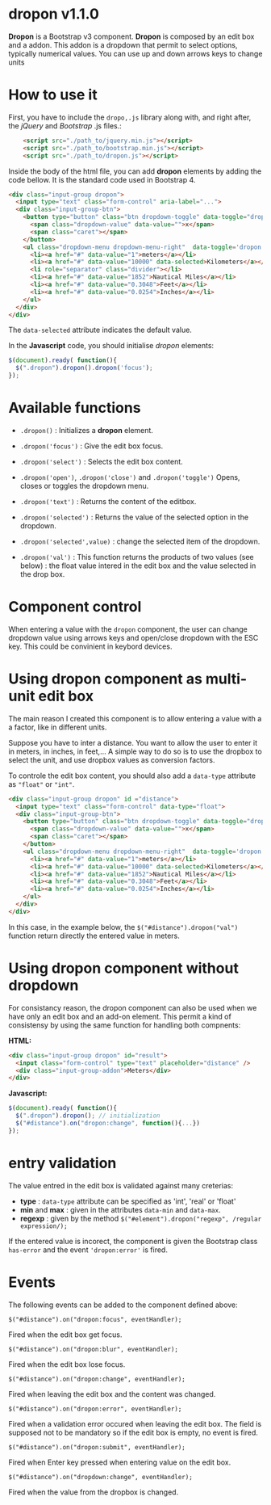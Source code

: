 # dropon v1.1.0

**Dropon** is a Bootstrap v3 component.
**Dropon** is composed by an edit box and a addon. This addon is a dropdown that permit to select options, typically numerical values.
You can use up and down arrows keys to change units

# How to use it
First, you have to include the ```dropo,.js``` library along with, and right after, the *jQuery* and *Bootstrap* .js files.:
```html
    <script src="./path_to/jquery.min.js"></script>
    <script src="./path_to/bootstrap.min.js"></script>
    <script src="./path_to/dropon.js"></script>
```


Inside the body of the html file, you can add **dropon** elements by adding the code bellow. It is the standard code used in Bootstrap 4.

```html
<div class="input-group dropon">
  <input type="text" class="form-control" aria-label="...">
  <div class="input-group-btn">
    <button type="button" class="btn dropdown-toggle" data-toggle="dropdown" aria-haspopup="true" aria-expanded="false">
      <span class="dropdown-value" data-value="">x</span>
      <span class="caret"></span>
    </button>
    <ul class="dropdown-menu dropdown-menu-right"  data-toggle='dropon'>
      <li><a href="#" data-value="1">meters</a></li>
      <li><a href="#" data-value="10000" data-selected>Kilometers</a></li>
      <li role="separator" class="divider"></li>
      <li><a href="#" data-value="1852">Nautical Miles</a></li>
      <li><a href="#" data-value="0.3048">Feet</a></li>
      <li><a href="#" data-value="0.0254">Inches</a></li>
    </ul>
  </div>
</div>
```

The ```data-selected``` attribute indicates the default value.

In the **Javascript** code, you should initialise *dropon* elements:
```javascript
$(document).ready( function(){
  $(".dropon").dropon().dropon('focus');
});
```

# Available functions

 * ```.dropon()``` : Initializes a **dropon** element.

 * ```.dropon('focus')``` : Give the edit box focus.

 * ```.dropon('select')``` : Selects the edit box content.

 * ```.dropon('open')```, ```.dropon('close')``` and ```.dropon('toggle')```
Opens, closes or toggles the dropdown menu.

 *  ```.dropon('text')``` : Returns the content of the editbox.

 *  ```.dropon('selected')``` : Returns the value of the selected option in the dropdown. 

 *  ```.dropon('selected',value)``` : change the selected item of the dropdown.

 * ```.dropon('val')``` : This function returns the products of two values (see below) : the float value intered in the edit box and the value selected in the drop box.

# Component control
When entering a value with the ```dropon``` component, the user can change dropdown value using arrows keys and open/close dropdown with the ESC key. This could be convinient in keybord devices.

# Using dropon component as multi-unit edit box
The main reason I created this component is to allow entering a value with a a factor, like in different units.

Suppose you have to inter a distance. You want to allow the user to enter it in meters, in inches, in feet,... A simple way to do so is to use the dropbox to select the unit, and use dropbox values as conversion factors.

To controle the edit box content, you should also add a ```data-type``` attribute as ```"float"``` or ```"int"```.

```html
<div class="input-group dropon" id ="distance">
  <input type="text" class="form-control" data-type="float">
  <div class="input-group-btn">
    <button type="button" class="btn dropdown-toggle" data-toggle="dropdown" aria-haspopup="true" aria-expanded="false">
      <span class="dropdown-value" data-value="">x</span>
      <span class="caret"></span>
    </button>
    <ul class="dropdown-menu dropdown-menu-right"  data-toggle='dropon'>
      <li><a href="#" data-value="1">meters</a></li>
      <li><a href="#" data-value="10000" data-selected>Kilometers</a></li>
      <li><a href="#" data-value="1852">Nautical Miles</a></li>
      <li><a href="#" data-value="0.3048">Feet</a></li>
      <li><a href="#" data-value="0.0254">Inches</a></li>
    </ul>
  </div>
</div>
```

In this case, in the example below, the ```$("#distance").dropon("val")``` function return directly the entered value in meters.

# Using dropon component without dropdown
For consistancy reason, the dropon component can also be used when we have only an edit box and an add-on element. This permit a kind of consistensy by using the same function for handling both compnents:

**HTML:**

```html
<div class="input-group dropon" id="result">
  <input class="form-control" type="text" placeholder="distance" />
  <div class="input-group-addon">Meters</div>
</div>
```

**Javascript:**
```javascript
$(document).ready( function(){
  $(".dropon").dropon(); // initialization
  $("#distance").on("dropon:change", function(){...})
});


```

# entry validation
The value entred in the edit box is validated against many creterias:
 * **type** : ```data-type``` attribute can be specified as 'int', 'real' or 'float'
 * **min** and **max** : given in the attributes ```data-min``` and ```data-max```.
 * **regexp** : given by the method ```$("#element").dropon("regexp", /regular expression/);``` 

If the entered value is incorect, the component is given the Bootstrap class ```has-error``` and the event ```'dropon:error'``` is fired.

# Events
The following events can be added to the component defined above:
 
```
$("#distance").on("dropon:focus", eventHandler);
```
Fired when the edit box get focus.

```
$("#distance").on("dropon:blur", eventHandler);
```
Fired when the edit box lose focus.

```
$("#distance").on("dropon:change", eventHandler);
```
Fired when leaving the edit box and the content was changed.

```
$("#distance").on("dropon:error", eventHandler);
```
Fired when a validation error occured when leaving the edit box. The field is supposed not to be mandatory so if the edit box is empty, no event is fired.


```
$("#distance").on("dropon:submit", eventHandler);
```
Fired when Enter key pressed when entering value on the edit box.

```
$("#distance").on("dropdown:change", eventHandler);
```
Fired when the value from the dropbox is changed.
